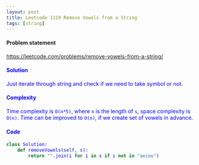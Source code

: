 ```yaml
---
layout: post
title: Leetcode 1119 Remove Vowels from a String
tags: [string]
---
```


#### Problem statement

<a href="https://leetcode.com/problems/remove-vowels-from-a-string/"> <font color = blue>https://leetcode.com/problems/remove-vowels-from-a-string/

#### Solution
Just iterate through string and check if we need to take symbol or not. 

#### Complexity
Time complexity is `O(n*5)`, where `n` is the length of `s`, space complexity is `O(n)`. Time can be improved to `O(n)`, if we create set of vowels in advance.

#### Code
```python
class Solution:
    def removeVowels(self, s):
        return "".join(i for i in s if i not in "aeiou")
```

